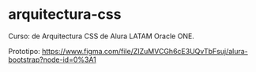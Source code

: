 # arquitectura-css

Curso: de Arquitectura CSS de Alura LATAM Oracle ONE.

Prototipo: <https://www.figma.com/file/ZIZuMVCGh6cE3UQvTbFsuj/alura-bootstrap?node-id=0%3A1>
